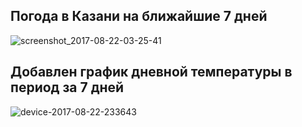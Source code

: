 ## Погода в Казани на ближайшие 7 дней

![screenshot_2017-08-22-03-25-41](https://user-images.githubusercontent.com/19315367/29543574-c47a4080-86ea-11e7-9e19-664b5e1326da.png)

## Добавлен график дневной температуры в период за 7 дней

![device-2017-08-22-233643](https://user-images.githubusercontent.com/19315367/29586581-d9cf3180-8793-11e7-86f6-ddd6a1697061.gif)
